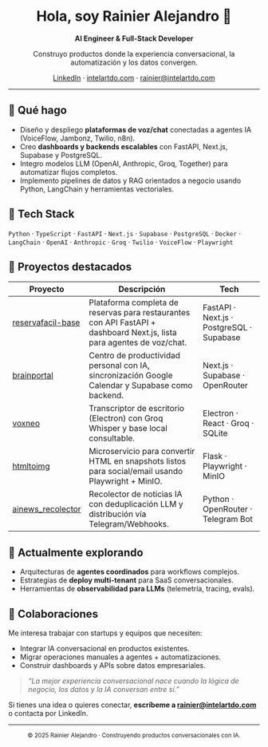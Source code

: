 <!-- Profile README for github.com/Arconte112 -->

<div align="center">

# Hola, soy Rainier Alejandro 👋
**AI Engineer & Full-Stack Developer**

Construyo productos donde la experiencia conversacional, la automatización y los datos convergen.

[LinkedIn](https://www.linkedin.com/in/rainier-alejandro/) · [intelartdo.com](https://intelartdo.com) · rainier@intelartdo.com

</div>

---

## 🚀 Qué hago
- Diseño y despliego **plataformas de voz/chat** conectadas a agentes IA (VoiceFlow, Jambonz, Twilio, n8n).
- Creo **dashboards y backends escalables** con FastAPI, Next.js, Supabase y PostgreSQL.
- Integro modelos LLM (OpenAI, Anthropic, Groq, Together) para automatizar flujos completos.
- Implemento pipelines de datos y RAG orientados a negocio usando Python, LangChain y herramientas vectoriales.

## 🧱 Tech Stack
`Python` · `TypeScript` · `FastAPI` · `Next.js` · `Supabase` · `PostgreSQL` · `Docker` · `LangChain` · `OpenAI` · `Anthropic` · `Groq` · `Twilio` · `VoiceFlow` · `Playwright`

## 📌 Proyectos destacados
| Proyecto | Descripción | Tech |
| --- | --- | --- |
| [reservafacil-base](https://github.com/Arconte112/reservafacil-base) | Plataforma completa de reservas para restaurantes con API FastAPI + dashboard Next.js, lista para agentes de voz/chat. | FastAPI · Next.js · PostgreSQL · Supabase |
| [brainportal](https://github.com/Arconte112/brainportal) | Centro de productividad personal con IA, sincronización Google Calendar y Supabase como backend. | Next.js · Supabase · OpenRouter |
| [voxneo](https://github.com/Arconte112/voxneo) | Transcriptor de escritorio (Electron) con Groq Whisper y base local consultable. | Electron · React · Groq · SQLite |
| [htmltoimg](https://github.com/Arconte112/htmltoimg) | Microservicio para convertir HTML en snapshots listos para social/email usando Playwright + MinIO. | Flask · Playwright · MinIO |
| [ainews_recolector](https://github.com/Arconte112/ainews_recolector) | Recolector de noticias IA con deduplicación LLM y distribución vía Telegram/Webhooks. | Python · OpenRouter · Telegram Bot |

## 🧠 Actualmente explorando
- Arquitecturas de **agentes coordinados** para workflows complejos.
- Estrategias de **deploy multi-tenant** para SaaS conversacionales.
- Herramientas de **observabilidad para LLMs** (telemetría, tracing, evals).

## 🤝 Colaboraciones
Me interesa trabajar con startups y equipos que necesiten:
- Integrar IA conversacional en productos existentes.
- Migrar operaciones manuales a agentes + automatizaciones.
- Construir dashboards y APIs sobre datos empresariales.

> _“La mejor experiencia conversacional nace cuando la lógica de negocio, los datos y la IA conversan entre sí.”_

Si tienes una idea o quieres conectar, **escríbeme a rainier@intelartdo.com** o contacta por LinkedIn.

---

<div align="center">
  <sub>© 2025 Rainier Alejandro · Construyendo productos conversacionales con IA.</sub>
</div>
